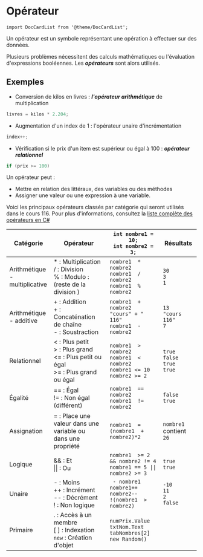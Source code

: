 # Opérateur

```mdx-code-block
import DocCardList from '@theme/DocCardList';
```

Un opérateur est un symbole représentant une opération à effectuer sur des données.

Plusieurs problèmes nécessitent des calculs mathématiques ou l'évaluation d'expressions booléennes.
Les ***opérateurs*** sont alors utilisés.

## Exemples

- Conversion de kilos en livres : ***l'opérateur arithmétique*** de multiplication

```cs
livres = kilos * 2.204;
```

- Augmentation d'un index  de 1 : l'opérateur unaire d'incrémentation

```cs
index++;
```

- Vérification si le prix d'un item est supérieur ou égal à 100 : ***opérateur relationnel***

```cs
if (prix >= 100)
```

Un opérateur peut :

- Mettre en relation des littéraux, des variables ou des méthodes
- Assigner une valeur ou une expression à une variable.

Voici les principaux opérateurs classés par catégorie qui seront utilisés dans le cours 116.
Pour plus d'informations, consultez la [liste complète des opérateurs en C#](http://msdn.microsoft.com/fr-fr/library/6a71f45d.aspx)


| **Catégorie** | **Opérateur** | `int nombre1 = 10;` <br/> `int nombre2 = 3;` | **Résultats** |
| ------------- | ------------- |  -------------------------------- | ------------- |
| Arithmétique <br/> - multiplicative | * : Multiplication <br/> / : Division <br/> % : Modulo : (reste de la division ) | `nombre1  * nombre2` <br/> `nombre1  / nombre2` <br/> `nombre1  % nombre2` | `30` <br/> `3` <br/> `1` |
| Arithmétique <br/> - additive | + : Addition <br/> + : Concaténation de chaîne <br/> - : Soustraction | `nombre1  + nombre2` <br/> `"cours" + " 116"` <br/> `nombre1  - nombre2` | `13` <br/> `"cours 116"` <br/> `7` |
| Relationnel | < : Plus petit <br/> > : Plus grand <br/> <= : Plus petit ou égal <br/> >= : Plus grand ou égal | `nombre1  > nombre2` <br/> `nombre1  < nombre2` <br/> `nombre1 <= 10` <br/> `nombre2 >= 2` | `true` <br/> `false` <br/> `true` <br/> `true` |
| Égalité | == : Égal <br/> != : Non égal (différent) | `nombre1  == nombre2` <br/> `nombre1  != nombre2` | `false` <br/> `true` |
| Assignation | = : Place une valeur dans une variable  ou <br/> dans une propriété | `nombre1  = (nombre1  + nombre2)*2` |  `nombre1` contient `26` |
| Logique | && : Et <br/> \|\| : Ou | `nombre1  >= 2 && nombre2 != 4` <br/> <code>nombre1  == 5 \|\| nombre2 >= 3</code> | `true` <br/> `true` |
| Unaire | - : Moins <br/> ++ : Incrément <br/> -- : Décrément <br/> ! : Non logique | ` - nombre1` <br/> `nombre1++` <br/> `nombre2--` <br/> `!(nombre1  > nombre2)` | `-10` <br/> `11` <br/> `2` <br/> `false` |
| Primaire | . : Accès à un membre <br/> [ ] : Indexation <br/> `new` : Création d'objet | `numPrix.Value` `txtNom.Text` <br/> `tabNombres[2]` <br/> `new Random()` | |

<DocCardList />

